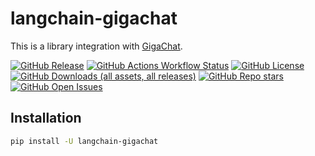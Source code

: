 # langchain-gigachat

This is a library integration with [GigaChat](https://giga.chat/).

[![GitHub Release](https://img.shields.io/github/v/release/ai-forever/langchain-gigachat?style=flat-square)](https://github.com/ai-forever/langchain-gigachat/releases)
[![GitHub Actions Workflow Status](https://img.shields.io/github/actions/workflow/status/ai-forever/langchain-gigachat/check_diffs.yml?style=flat-square)](https://github.com/ai-forever/langchain-gigachat/actions/workflows/check_diffs.yml)
[![GitHub License](https://img.shields.io/github/license/ai-forever/langchain-gigachat?style=flat-square)](https://opensource.org/license/MIT)
[![GitHub Downloads (all assets, all releases)](https://img.shields.io/pypi/dm/langchain-gigachat?style=flat-square?style=flat-square)](https://pypistats.org/packages/langchain-gigachat)
[![GitHub Repo stars](https://img.shields.io/github/stars/ai-forever/langchain-gigachat?style=flat-square)](https://star-history.com/#ai-forever/langchain-gigachat)
[![GitHub Open Issues](https://img.shields.io/github/issues-raw/ai-forever/langchain-gigachat)](https://github.com/ai-forever/langchain-gigachat/issues)

## Installation

```bash
pip install -U langchain-gigachat
```